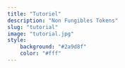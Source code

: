 ```yaml
---
title: "Tutoriel"
description: "Non Fungibles Tokens"
slug: "tutorial"
image: "tutorial.jpg"
style:
    background: "#2a9d8f"
    color: "#fff"
---
```

